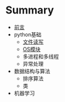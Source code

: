 # Summary

* [前言](README.md)
* python基础
    * [文件读写](Chapter1/files.md)
    * [OS模块](Chapter1/OS.md)
    * 多进程和多线程
    * 异常处理
* 数据结构与算法
    * 排序算法
    * 类
* 机器学习

